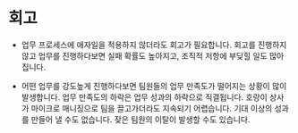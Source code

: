 # 회고

* 업무 프로세스에 애자일을 적용하지 않더라도 회고가 필요합니다. 회고를 진행하지 않고 업무를 진행하다보면 실패 확률도 높아지고, 조직적 저항에 부딪힐 일도 많아집니다.

* 어떤 업무를 강도높게 진행하다보면 팀원들의 업무 만족도가 떨어지는 상황이 많이 발생합니다. 업무 만족도의 하락은 업무 성과의 하락으로 직결됩니다. 호랑이 상사가 마이크로 매니징으로 팀을 끌고가더라도 지속되기 어렵습니다. 기대 이상의 성과를 만들어 낼 수도 없습니다. 잦은 팀원의 이탈이 발생할 수도 있습니다.

